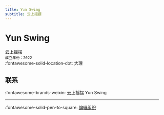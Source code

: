 ```yaml
---
title: Yun Swing
subtitle: 云上摇摆
---
```


# Yun Swing

云上摇摆  
`成立年份：2022`  
:fontawesome-solid-location-dot: 大理  


## 联系

:fontawesome-brands-weixin: 云上摇摆 Yun Swing  

---

:fontawesome-solid-pen-to-square: [编辑组织](https://github.com/swingdance/orgs/issues/new?assignees=&labels=update+org&projects=&template=03-update_entity.yml&title=Update%20Org%3A%20zh_CN%20%E2%80%A2%20Yun%20Swing&region=zh_CN&id=yun-swing&name=Yun%20Swing)
